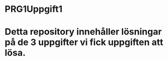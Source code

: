 # PRG1Uppgift1


# Detta repository innehåller lösningar på de 3 uppgifter vi fick uppgiften att lösa.

